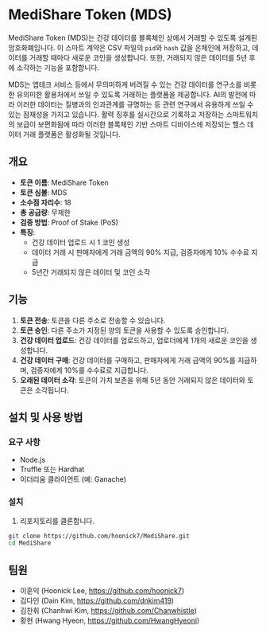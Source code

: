 # MediShare Token (MDS)

MediShare Token (MDS)는 건강 데이터를 블록체인 상에서 거래할 수 있도록 설계된 암호화폐입니다. 이 스마트 계약은 CSV 파일의 `pid`와 `hash` 값을 온체인에 저장하고, 데이터를 거래할 때마다 새로운 코인을 생성합니다. 또한, 거래되지 않은 데이터를 5년 후에 소각하는 기능을 포함합니다.

MDS는 앱테크 서비스 등에서 무의미하게 버려질 수 있는 건강 데이터를 연구소를 비롯한 유의미한 활용처에서 쓰일 수 있도록 거래하는 플랫폼을 제공합니다. AI의 발전에 따라 이러한 데이터는 질병과의 인과관계를 규명하는 등 관련 연구에서 유용하게 쓰일 수 있는 잠재성을 가지고 있습니다. 활력 징후를 실시간으로 기록하고 저장하는 스마트워치의 보급이 보편화됨에 따라 이러한 블록체인 기반 스마트 디바이스에 저장되는 헬스 데이터 거래 플랫폼은 활성화될 것입니다. 

## 개요

- **토큰 이름**: MediShare Token
- **토큰 심볼**: MDS
- **소수점 자리수**: 18
- **총 공급량**: 무제한
- **검증 방법**: Proof of Stake (PoS)
- **특징**:
  - 건강 데이터 업로드 시 1 코인 생성
  - 데이터 거래 시 판매자에게 거래 금액의 90% 지급, 검증자에게 10% 수수료 지급
  - 5년간 거래되지 않은 데이터 및 코인 소각

## 기능

1. **토큰 전송**: 토큰을 다른 주소로 전송할 수 있습니다.
2. **토큰 승인**: 다른 주소가 지정된 양의 토큰을 사용할 수 있도록 승인합니다.
3. **건강 데이터 업로드**: 건강 데이터를 업로드하고, 업로더에게 1개의 새로운 코인을 생성합니다.
4. **건강 데이터 구매**: 건강 데이터를 구매하고, 판매자에게 거래 금액의 90%를 지급하며, 검증자에게 10%를 수수료로 지급합니다.
5. **오래된 데이터 소각**: 토큰의 가치 보존을 위해 5년 동안 거래되지 않은 데이터와 토큰은 소각됩니다.

## 설치 및 사용 방법

### 요구 사항

- Node.js
- Truffle 또는 Hardhat
- 이더리움 클라이언트 (예: Ganache)

### 설치

1. 리포지토리를 클론합니다.

```bash
git clone https://github.com/hoonick7/MediShare.git
cd MediShare
```

## 팀원

- 이훈익 (Hoonick Lee, https://github.com/hoonick7)
- 김다인 (Dain Kim, https://github.com/dnkim419)
- 김찬휘 (Chanhwi Kim, https://github.com/Chanwhistle)
- 황현 (Hwang Hyeon, https://github.com/HwangHyeoni)